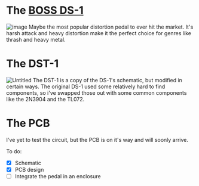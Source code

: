 # The [BOSS DS-1](https://www.thomann.de/ro/boss_ds1_distortion.htm)
![image](https://bdbo2.thomann.de/thumb/bdb3000/pics/bdbo/7536188.jpg)
Maybe the most popular distortion pedal to ever hit the market. It's harsh attack and heavy distortion make it the perfect choice for genres like thrash and heavy metal.

# The DST-1
![Untitled](https://github.com/user-attachments/assets/fcc7f2a9-1604-4bfc-8b5a-85f73fa79db2)
The DST-1 is a copy of the DS-1's schematic, but modified in certain ways.
The original DS-1 used some relatively hard to find components, so i've swapped those out with some common components like the 2N3904 and the TL072.

# The PCB
I've yet to test the circuit, but the PCB is on it's way and will soonly arrive.

To do:
- [x] Schematic
- [x] PCB design
- [ ] Integrate the pedal in an enclosure
